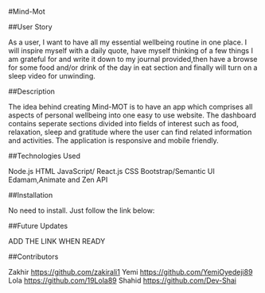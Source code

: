 #Mind-Mot

##User Story

As a user, I want to have all my essential wellbeing routine in one place. I will inspire myself with a daily quote, have myself thinking of a few things I am grateful for and write it down to my journal provided,then have a browse for some food and/or drink of the day in eat section and finally will turn on a sleep video for unwinding. 

##Description

The idea behind creating Mind-MOT is to have an app which comprises all aspects of personal wellbeing into one easy to use website. The dashboard contains seperate sections divided into fields of interest such as food, relaxation, sleep and gratitude where the user can find related information and activities. The application is responsive and mobile friendly. 

##Technologies Used

Node.js
HTML
JavaScript/ React.js 
CSS
Bootstrap/Semantic UI 
Edamam,Animate and Zen API
 

##Installation

No need to install. Just follow the link below: 

##Future Updates

ADD THE LINK WHEN READY

##Contributors

Zakhir https://github.com/zakirali1
Yemi https://github.com/YemiOyedeji89
Lola https://github.com/19Lola89
Shahid https://github.com/Dev-Shai






